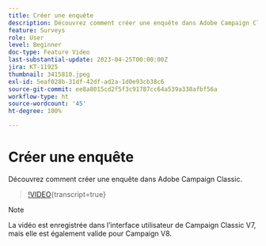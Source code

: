 ```yaml
---
title: Créer une enquête
description: Découvrez comment créer une enquête dans Adobe Campaign Classic.
feature: Surveys
role: User
level: Beginner
doc-type: Feature Video
last-substantial-update: 2023-04-25T00:00:00Z
jira: KT-11925
thumbnail: 3415810.jpeg
exl-id: 5eaf028b-31df-42df-ad2a-1d0e93cb38c6
source-git-commit: ee8a8015cd2f5f3c91787cc64a539a338afbf56a
workflow-type: ht
source-wordcount: '45'
ht-degree: 100%

---
```


# Créer une enquête

Découvrez comment créer une enquête dans Adobe Campaign Classic.

>[!VIDEO](https://video.tv.adobe.com/v/3415810/?learn=on){transcript=true}

>[!NOTE]
>La vidéo est enregistrée dans l’interface utilisateur de Campaign Classic V7, mais elle est également valide pour Campaign V8.
